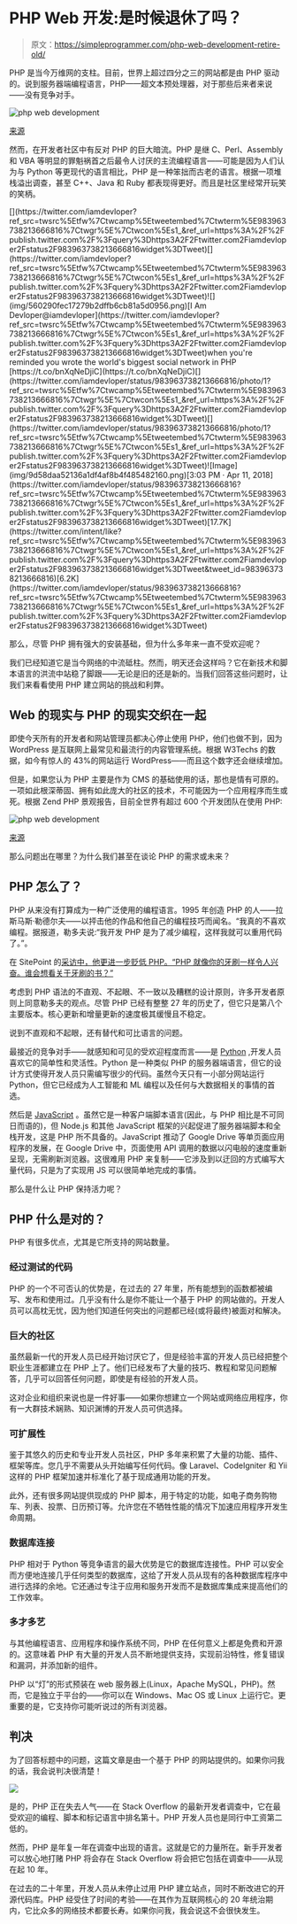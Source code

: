 # PHP Web 开发:是时候退休了吗？

> 原文：<https://simpleprogrammer.com/php-web-development-retire-old/>

PHP 是当今万维网的支柱。目前，世界上超过四分之三的网站都是由 PHP 驱动的。说到服务器端编程语言，PHP——超文本预处理器，对于那些后来者来说——没有竞争对手。

![php web development](img/7ee292b7c6b6e98076a26e05371f775b.png)

[来源](https://w3techs.com/technologies/market/progrdamming_language/)

然而，在开发者社区中有反对 PHP 的巨大暗流。PHP 是继 C、Perl、Assembly 和 VBA 等明显的罪魁祸首之后最令人讨厌的主流编程语言——可能是因为人们认为与 Python 等更现代的语言相比，PHP 是一种笨拙而古老的语言。根据一项堆栈溢出调查，甚至 C++、Java 和 Ruby 都表现得更好。而且是社区里经常开玩笑的笑柄。

<article role="article" data-focusable="true" tabindex="0" class="css-1dbjc4n r-14lw9ot r-1ny4l3l r-1inuy60 r-1yt7n81 r-ry3cjt r-m611by r-o7ynqc r-6416eg" onmouseover="this.style.backgroundColor='rgb(245, 248, 258)'" onmouseout="this.style.backgroundColor='rgb(255,255,255)'">[](https://twitter.com/iamdevloper?ref_src=twsrc%5Etfw%7Ctwcamp%5Etweetembed%7Ctwterm%5E983963738213666816%7Ctwgr%5E%7Ctwcon%5Es1_&ref_url=https%3A%2F%2Fpublish.twitter.com%2F%3Fquery%3Dhttps3A2F2Ftwitter.com2Fiamdevloper2Fstatus2F983963738213666816widget%3DTweet)[](https://twitter.com/iamdevloper?ref_src=twsrc%5Etfw%7Ctwcamp%5Etweetembed%7Ctwterm%5E983963738213666816%7Ctwgr%5E%7Ctwcon%5Es1_&ref_url=https%3A%2F%2Fpublish.twitter.com%2F%3Fquery%3Dhttps3A2F2Ftwitter.com2Fiamdevloper2Fstatus2F983963738213666816widget%3DTweet)![](img/560290fec17279b2dffb6cb81a5d0956.png)[I Am Devloper@iamdevloper](https://twitter.com/iamdevloper?ref_src=twsrc%5Etfw%7Ctwcamp%5Etweetembed%7Ctwterm%5E983963738213666816%7Ctwgr%5E%7Ctwcon%5Es1_&ref_url=https%3A%2F%2Fpublish.twitter.com%2F%3Fquery%3Dhttps3A2F2Ftwitter.com2Fiamdevloper2Fstatus2F983963738213666816widget%3DTweet)when you're reminded you wrote the world's biggest social network in PHP [https://t.co/bnXqNeDjiC](https://t.co/bnXqNeDjiC)[](https://twitter.com/iamdevloper/status/983963738213666816/photo/1?ref_src=twsrc%5Etfw%7Ctwcamp%5Etweetembed%7Ctwterm%5E983963738213666816%7Ctwgr%5E%7Ctwcon%5Es1_&ref_url=https%3A%2F%2Fpublish.twitter.com%2F%3Fquery%3Dhttps3A2F2Ftwitter.com2Fiamdevloper2Fstatus2F983963738213666816widget%3DTweet)[](https://twitter.com/iamdevloper/status/983963738213666816/photo/1?ref_src=twsrc%5Etfw%7Ctwcamp%5Etweetembed%7Ctwterm%5E983963738213666816%7Ctwgr%5E%7Ctwcon%5Es1_&ref_url=https%3A%2F%2Fpublish.twitter.com%2F%3Fquery%3Dhttps3A2F2Ftwitter.com2Fiamdevloper2Fstatus2F983963738213666816widget%3DTweet)![Image](img/9d58daa52136a1df4af8b4f485482160.png)[3:03 PM · Apr 11, 2018](https://twitter.com/iamdevloper/status/983963738213666816?ref_src=twsrc%5Etfw%7Ctwcamp%5Etweetembed%7Ctwterm%5E983963738213666816%7Ctwgr%5E%7Ctwcon%5Es1_&ref_url=https%3A%2F%2Fpublish.twitter.com%2F%3Fquery%3Dhttps3A2F2Ftwitter.com2Fiamdevloper2Fstatus2F983963738213666816widget%3DTweet)[17.7K](https://twitter.com/intent/like?ref_src=twsrc%5Etfw%7Ctwcamp%5Etweetembed%7Ctwterm%5E983963738213666816%7Ctwgr%5E%7Ctwcon%5Es1_&ref_url=https%3A%2F%2Fpublish.twitter.com%2F%3Fquery%3Dhttps3A2F2Ftwitter.com2Fiamdevloper2Fstatus2F983963738213666816widget%3DTweet&tweet_id=983963738213666816)[6.2K](https://twitter.com/iamdevloper/status/983963738213666816?ref_src=twsrc%5Etfw%7Ctwcamp%5Etweetembed%7Ctwterm%5E983963738213666816%7Ctwgr%5E%7Ctwcon%5Es1_&ref_url=https%3A%2F%2Fpublish.twitter.com%2F%3Fquery%3Dhttps3A2F2Ftwitter.com2Fiamdevloper2Fstatus2F983963738213666816widget%3DTweet)</article>

那么，尽管 PHP 拥有强大的安装基础，但为什么多年来一直不受欢迎呢？

我们已经知道它是当今网络的中流砥柱。然而，明天还会这样吗？它在新技术和脚本语言的洪流中站稳了脚跟——无论是旧的还是新的。当我们回答这些问题时，让我们来看看使用 PHP 建立网站的挑战和利弊。

## Web 的现实与 PHP 的现实交织在一起

即使今天所有的开发者和网站管理员都决心停止使用 PHP，他们也做不到，因为 WordPress 是互联网上最常见和最流行的内容管理系统。根据 W3Techs 的数据，如今有惊人的 43%的网站运行 WordPress——而且这个数字还会继续增加。

但是，如果您认为 PHP 主要是作为 CMS 的基础使用的话，那也是情有可原的。一项如此根深蒂固、拥有如此庞大的社区的技术，不可能因为一个应用程序而生或死。根据 Zend PHP 景观报告，目前全世界有超过 600 个开发团队在使用 PHP:

![php web development](img/74c7965c92f6ed040946867a0226ee88.png)

[来源](https://www.zend.com/resources/2021-php-landscape-report)

那么问题出在哪里？为什么我们甚至在谈论 PHP 的需求或未来？

## PHP 怎么了？

PHP 从来没有打算成为一种广泛使用的编程语言。1995 年创造 PHP 的人——拉斯马斯·勒德尔夫——以抨击他的作品和他自己的编程技巧而闻名。“我真的不喜欢编程。据报道，勒多夫说:“我开发 PHP 是为了减少编程，这样我就可以重用代码了。”。

在 SitePoint 的[采访中，他更进一步贬低 PHP。“PHP 就像你的牙刷一样令人兴奋。谁会想看关于牙刷的书？”](https://www.sitepoint.com/phps-creator-rasmus-lerdorf/)

考虑到 PHP 语法的不直观、不起眼、不一致以及糟糕的设计原则，许多开发者原则上同意勒多夫的观点。尽管 PHP 已经有整整 27 年的历史了，但它只是第八个主要版本。核心更新和增量更新的速度极其缓慢且不稳定。

说到不直观和不起眼，还有替代和可比语言的问题。

最接近的竞争对手——就感知和可见的受欢迎程度而言——是 [Python](https://simpleprogrammer.com/5-benefits-of-python/) ,开发人员喜欢它的简单性和灵活性。Python 是一种类似 PHP 的服务器端语言，但它的设计方式使得开发人员只需编写很少的代码。虽然今天只有一小部分网站运行 Python，但它已经成为人工智能和 ML 编程以及任何与大数据相关的事情的首选。

然后是 [JavaScript](https://learn.simpleprogrammer.com/javascript-launchpad-fec66c37-0639-4bed-910f-a48577c4e8e8) 。虽然它是一种客户端脚本语言(因此，与 PHP 相比是不可同日而语的)，但 Node.js 和其他 JavaScript 框架的兴起促进了服务器端脚本和全栈开发，这是 PHP 所不具备的。JavaScript 推动了 Google Drive 等单页面应用程序的发展，在 Google Drive 中，页面使用 API 调用的数据以闪电般的速度重新呈现，无需刷新浏览器。这很难用 PHP 来复制——它涉及到以迂回的方式编写大量代码，只是为了实现用 JS 可以很简单地完成的事情。

那么是什么让 PHP 保持活力呢？

## PHP 什么是对的？

PHP 有很多优点，尤其是它所支持的网站数量。

### 经过测试的代码

PHP 的一个不可否认的优势是，在过去的 27 年里，所有能想到的函数都被编写、发布和使用过。几乎没有什么是你不能让一个基于 PHP 的网站做的。开发人员可以高枕无忧，因为他们知道任何突出的问题都已经(或将最终)被面对和解决。

### 巨大的社区

虽然最新一代的开发人员已经开始讨厌它了，但是经验丰富的开发人员已经把整个职业生涯都建立在 PHP 上了。他们已经发布了大量的技巧、教程和常见问题解答，几乎可以回答任何问题，即使是有经验的开发人员。

这对企业和组织来说也是一件好事——如果你想建立一个网站或网络应用程序，你有一大群技术娴熟、知识渊博的开发人员可供选择。

### 可扩展性

鉴于其悠久的历史和专业开发人员社区，PHP 多年来积累了大量的功能、插件、框架等库。您几乎不需要从头开始编写任何代码。像 Laravel、CodeIgniter 和 Yii 这样的 PHP 框架加速并标准化了基于现成通用功能的开发。

此外，还有很多网站提供现成的 PHP 脚本，用于特定的功能，如电子商务购物车、列表、投票、日历预订等。允许您在不牺牲性能的情况下加速应用程序开发生命周期。

### 数据库连接

PHP 相对于 Python 等竞争语言的最大优势是它的数据库连接性。PHP 可以安全而方便地连接几乎任何类型的数据库，这给了开发人员从现有的各种数据库程序中进行选择的余地。它还通过专注于应用和服务开发而不是数据库集成来提高他们的工作效率。

### 多才多艺

与其他编程语言、应用程序和操作系统不同，PHP 在任何意义上都是免费和开源的。这意味着 PHP 有大量的开发人员不断地提供支持，实现前沿特性，修复错误和漏洞，并添加新的组件。

PHP 以“灯”的形式预装在 web 服务器上(Linux，Apache MySQL，PHP)。然而，它是独立于平台的——你可以在 Windows、Mac OS 或 Linux 上运行它。更重要的是，它支持你可能听说过的所有浏览器。

## 判决

为了回答标题中的问题，这篇文章是由一个基于 PHP 的网站提供的。如果你问我的话，我会说判决很清楚！

![](img/55c3921908ff74400204a4e06693f306.png)

是的，PHP 正在失去人气——在 Stack Overflow 的最新开发者调查中，它在最受欢迎的编程、脚本和标记语言中排名第十。PHP 开发人员也是同行中工资第二低的。

然而，PHP 是年复一年在调查中出现的语言。这就是它的力量所在。新手开发者可以放心地打赌 PHP 将会存在 Stack Overflow 将会把它包括在调查中——从现在起 10 年。

在过去的二十年里，开发人员从未停止过用 PHP 建立站点，同时不断改进它的开源代码库。PHP 经受住了时间的考验——在其作为互联网核心的 20 年统治期内，它比众多的网络技术都要长寿。如果你问我，我会说这不会很快发生。
